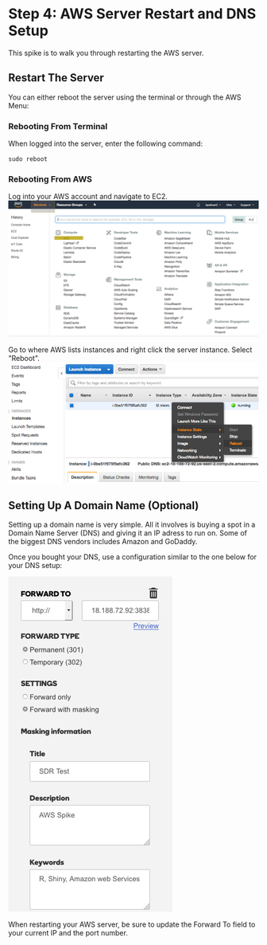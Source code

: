 # Step 4: AWS Server Restart and DNS Setup

This spike is to walk you through restarting the AWS server.

## Restart The Server
You can either reboot the server using the terminal or through the AWS Menu:

### Rebooting From Terminal
When logged into the server, enter the following command:

	sudo reboot

### Rebooting From AWS
Log into your AWS account and navigate to EC2.
![Services > EC2](./img/EC2MenuFind.png "Finding EC2 From the Homepage")

Go to where AWS lists instances and right click the server instance. Select "Reboot".
![Locate Instances on the sidebar](./img/RebootServer.png "Reboot Server")


## Setting Up A Domain Name (Optional)
Setting up a domain name is very simple. All it involves is buying a spot in a Domain Name Server (DNS) and giving it an IP adress to run on. Some of the biggest DNS vendors includes Amazon and GoDaddy.

Once you bought your DNS, use a configuration similar to the one below for your DNS setup:

![Forward To ServerIP:Port#, Permanent Forward Type, Forward With Masking](./img/DNSConfig.png "Sample DNS Configuration")

When restarting your AWS server, be sure to update the Forward To field to your current IP and the port number.
